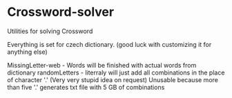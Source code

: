 # Crossword-solver
Utilities for solving Crossword

Everything is set for czech dictionary. (good luck with customizing it for anything else)

MissingLetter-web - Words will be finished with actual words from dictionary
randomLetters - literraly will just add all combinations in the place of character '.' (Very very stupid idea on request) Unusable because more than five '.' generates txt file with 5 GB of combinations